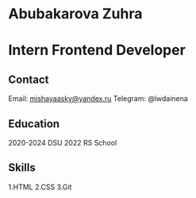 # Abubakarova Zuhra
# Intern Frontend Developer

## Contact
Email: mishayaasky@yandex.ru
Telegram: @lwdainena

## Education
2020-2024 DSU
2022 RS School

## Skills
1.HTML
2.CSS
3.Git

